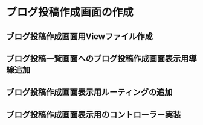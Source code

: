 # ブログ投稿作成画面の作成

## ブログ投稿作成画面用Viewファイル作成

## ブログ投稿一覧画面へのブログ投稿作成画面表示用導線追加

## ブログ投稿作成画面表示用ルーティングの追加

## ブログ投稿作成画面表示用のコントローラー実装
